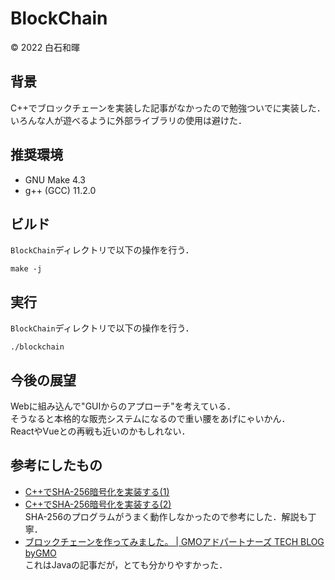 # BlockChain
© 2022 白石和暉

## 背景
C++でブロックチェーンを実装した記事がなかったので勉強ついでに実装した．  
いろんな人が遊べるように外部ライブラリの使用は避けた．
## 推奨環境
- GNU Make 4.3
- g++ (GCC) 11.2.0
## ビルド
`BlockChain`ディレクトリで以下の操作を行う．
```
make -j
```
## 実行
`BlockChain`ディレクトリで以下の操作を行う．
```
./blockchain
```
## 今後の展望
Webに組み込んで"GUIからのアプローチ"を考えている．  
そうなると本格的な販売システムになるので重い腰をあげにゃいかん．  
ReactやVueとの再戦も近いのかもしれない．
## 参考にしたもの
- [C++でSHA-256暗号化を実装する(1)](https://qiita.com/ishitan/items/d65f3874df66c5093c8a)
- [C++でSHA-256暗号化を実装する(2)](https://qiita.com/ishitan/items/8902c7502f8ff975133b)  
SHA-256のプログラムがうまく動作しなかったので参考にした．解説も丁寧．
- [ブロックチェーンを作ってみました。 | GMOアドパートナーズ TECH BLOG byGMO](https://techblog.gmo-ap.jp/2018/12/26/%E3%83%96%E3%83%AD%E3%83%83%E3%82%AF%E3%83%81%E3%82%A7%E3%83%BC%E3%83%B3%E3%82%92%E4%BD%9C%E3%81%A3%E3%81%A6%E3%81%BF%E3%81%BE%E3%81%97%E3%81%9F%E3%80%82/)  
これはJavaの記事だが，とても分かりやすかった．
